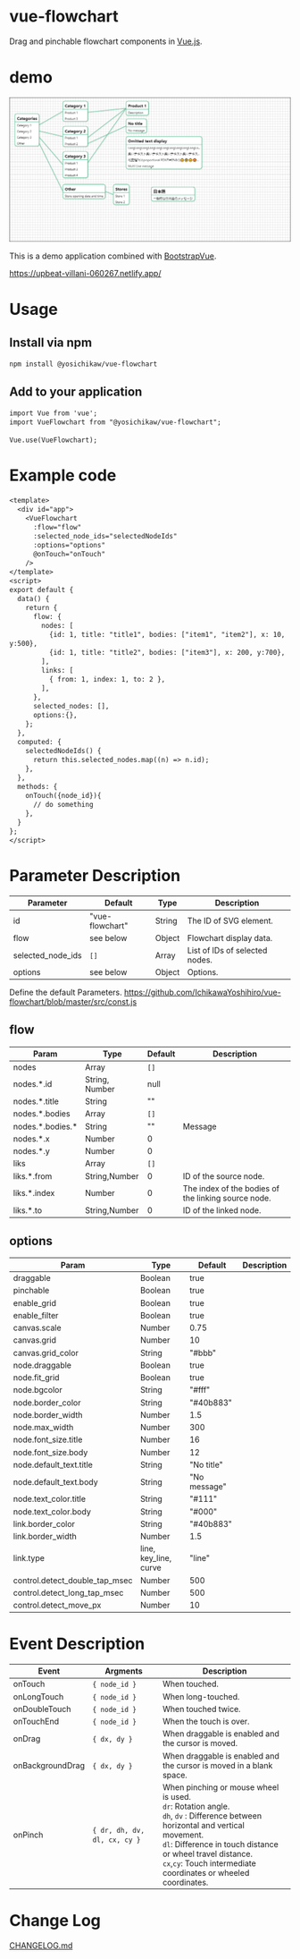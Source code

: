 # vue-flowchart
Drag and pinchable flowchart components in [Vue.js](https://vuejs.org/).

# demo
![demo](./docs/demo.png)

This is a demo application combined with [BootstrapVue](https://bootstrap-vue.org/).

https://upbeat-villani-060267.netlify.app/

# Usage 
## Install via npm
```
npm install @yosichikaw/vue-flowchart
```
## Add to your application
```
import Vue from 'vue';
import VueFlowchart from "@yosichikaw/vue-flowchart";

Vue.use(VueFlowchart);
```

# Example code

```
<template>
  <div id="app">
    <VueFlowchart
      :flow="flow"
      :selected_node_ids="selectedNodeIds"
      :options="options"
      @onTouch="onTouch"
    />
</template>
<script>
export default {
  data() {
    return {
      flow: {
        nodes: [
          {id: 1, title: "title1", bodies: ["item1", "item2"], x: 10, y:500},
          {id: 1, title: "title2", bodies: ["item3"], x: 200, y:700},
        ],
        links: [
          { from: 1, index: 1, to: 2 },
        ],
      },
      selected_nodes: [],
      options:{},
    };
  },
  computed: {
    selectedNodeIds() {
      return this.selected_nodes.map((n) => n.id);
    },
  },
  methods: {
    onTouch({node_id}){
      // do something
    },
  }
};
</script>
```

# Parameter Description

|Parameter|Default|Type|Description|
|---|---|---|---|
|id|"vue-flowchart"|String| The ID of SVG element.|
|flow|see below|Object|Flowchart display data.|
|selected_node_ids|`[]`|Array|List of IDs of selected nodes.|
|options|see below|Object|Options.|

Define the default Parameters.
https://github.com/IchikawaYoshihiro/vue-flowchart/blob/master/src/const.js

## flow
|Param|Type|Default|Description|
|---|---|---|---|
|nodes|Array|`[]`||
|nodes.*.id|String, Number|null||
|nodes.*.title|String|""||
|nodes.*.bodies|Array|`[]`||
|nodes.*.bodies.\*|String|""|Message|
|nodes.*.x|Number|0||
|nodes.*.y|Number|0||
|liks|Array|`[]`||
|liks.*.from|String,Number|0|ID of the source node.|
|liks.*.index|Number|0|The index of the bodies of the linking source node.|
|liks.*.to|String,Number|0|ID of the linked node.|

## options
|Param|Type|Default|Description|
|---|---|---|---|
|draggable|Boolean|true||
|pinchable|Boolean|true||
|enable_grid|Boolean|true||
|enable_filter|Boolean|true||
|canvas.scale|Number|0.75||
|canvas.grid|Number|10||
|canvas.grid_color|String|"#bbb"||
|node.draggable|Boolean|true||
|node.fit_grid|Boolean|true||
|node.bgcolor|String|"#fff"||
|node.border_color|String|"#40b883"||
|node.border_width|Number|1.5||
|node.max_width|Number|300||
|node.font_size.title|Number|16||
|node.font_size.body|Number|12||
|node.default_text.title|String|"No title"||
|node.default_text.body|String|"No message"||
|node.text_color.title|String|"#111"||
|node.text_color.body|String|"#000"||
|link.border_color|String|"#40b883"||
|link.border_width|Number|1.5||
|link.type|line, key_line, curve|"line"||
|control.detect_double_tap_msec|Number|500||
|control.detect_long_tap_msec|Number|500||
|control.detect_move_px|Number|10||

# Event Description

|Event|Argments|Description|
|---|---|---|
|onTouch|`{ node_id }`|When touched.|
|onLongTouch|`{ node_id }`|When long-touched.|
|onDoubleTouch|`{ node_id }`|When touched twice.|
|onTouchEnd|`{ node_id }`|When the touch is over.|
|onDrag|`{ dx, dy }`|When draggable is enabled and the cursor is moved.|
|onBackgroundDrag|`{ dx, dy }`|When draggable is enabled and the cursor is moved  in a blank space.|
|onPinch|`{ dr, dh, dv, dl, cx, cy }`|When pinching or mouse wheel is used.<br>`dr`: Rotation angle. <br>`dh`, `dv` : Difference between horizontal and vertical movement.<br>`dl`: Difference in touch distance or wheel travel distance.<br> `cx`,`cy`: Touch intermediate coordinates or wheeled coordinates.|

# Change Log

[CHANGELOG.md](./CHANGELOG.md)